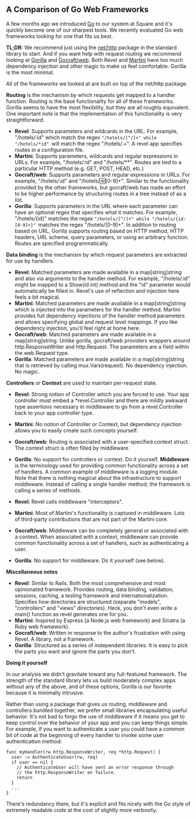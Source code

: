 A Comparison of Go Web Frameworks
-------------------

A few months ago we introduced [Go]() to our system at Square and it's quickly become one of our sharpest tools. We recently evaluated Go web frameworks looking for one that fits us best.

**TL;DR:** We recommend just using the [net/http]() package in the standard library to start. And if you want help with request routing we recommend looking at [Gorilla]() and [Gocraft/web](). Both Revel and [Martini]() have too much dependency injection and other magic to make us feel comfortable. Gorilla is the most minimal.

All of the frameworks we looked at are built on top of the net/http package.

**Routing** is the mechanism by which requests get mapped to a handler function.
Routing is the base functionality for all of these frameworks. Gorilla seems to
have the most flexibility, but they are all roughly equivalent. One important
note is that the implementation of this functionality is very straightforward.

* **Revel**: Supports parameters and wildcards in the URL. For example, "/hotels/:id" which match the regex  ```"/hotels/[^/]+" while "/hotels/*id" ```will match the regex "/hotels/.+". A revel app specifies routes in a configuration file.
* **Martini**: Supports parameters, wildcards and regular expressions in URLs. For example, "/hotels/:id" and "/hotels/**". Routes are tied to a particular HTTP method (e.g. GET, POST, HEAD, etc.)
* **Gocraft/web**: Supports parameters and regular expressions in URLs. For example, "/hotels/:id" and "/hotels/:id:[0-9]+". Similar to the functionality provided by the other frameworks, but gocraft/web has made an effort to be higher performance by structuring routes in a tree instead of as a list.
* **Gorilla**: Supports parameters in the URL where each parameter can have an optional regex that specifies what it matches. For example, "/hotels/{id}" matches the regex ```"/hotels/[^/]+" while "/hotels/{id:[0-9]+}" ```matches the regex "/hotels/[0-9]+". In addition to routing based on URL, Gorilla supports routing based on HTTP method, HTTP headers, URL scheme, query parameters, or using an arbitrary function. Routes are specified programmatically.

**Data binding** is the mechanism by which request parameters are extracted for use by handlers.

* **Revel**: Matched parameters are made available in a map[string]string and also via arguments to the handler method. For example, "/hotels/:id" might be mapped to a Show(id int) method and the "id" parameter would automatically be filled in. Revel's use of reflection and injection here feels a bit magical.
* **Martini**: Matched parameters are made available in a map[string]string which is injected into the parameters for the handler method. Martini provides full dependency injections of the handler method parameters and allows specifying global and request level mappings. If you like dependency injection, you'll feel right at home here.
* **Gocraft/web**: Matched parameters are made available in a map[string]string. Unlike gorilla, gocraft/web providers wrappers around http.ResponseWriter and http.Request. The parameters are a field within the web.Request type.
* **Gorilla**: Matched parameters are made available in a map[string]string that is retrieved by calling mux.Vars(request). No dependency injection. No magic.

**Controllers** or **Context** are used to maintain per-request state.

* **Revel**: Strong notion of Controller which you are forced to use. Your app controller must embed a *revel.Controller and there are mildly awkward type assertions necessary in middleware to go from a revel.Controller back to your app controller type.
* **Martini**: No notion of Controller or Context, but dependency injection allows you to easily create such concepts yourself.
* **Gocraft/web**: Routing is associated with a user-specified context struct. The context struct is often filled by middleware.
* **Gorilla**: No support for controllers or context. Do it yourself.
**Middleware** is the terminology used for providing common functionality across a set of handlers. A common example of middleware is a logging module. Note that there is nothing magical about the infrastructure to support middleware. Instead of calling a single handler method, the framework is calling a series of methods.

* **Revel**: Revel calls middleware "interceptors".
* **Martini**: Most of Martini's functionality is captured in middleware. Lots of third-party contributions that are not part of the Martini core.
* **Gocraft/web**: Middleware can be completely general or associated with a context. When associated with a context, middleware can provide common functionality across a set of handlers, such as authenticating a user.
* **Gorilla**: No support for middleware. Do it yourself (see below).

**Miscellaneous notes**

* **Revel**: Similar to Rails. Both the most comprehensive and most opinionated framework. Provides routing, data binding, validation, sessions, caching, a testing framework and internationalization. Specifies how directories are structured (separate "models", "controllers" and "views" directories). Heck, you don't even write a main() function as revel generates one for you.
* **Martini**: Inspired by Express (a Node.js web framework) and Sinatra (a Ruby web framework).
* **Gocraft/web**: Written in response to the author's frustration with using Revel. A library, not a framework.
* **Gorilla**: Structured as a series of independent libraries. It is easy to pick the parts you want and ignore the parts you don't.

**Doing it yourself**

In our analysis we didn't gravitate toward any full-featured framework. The strength of the standard library lets us build moderately complex apps without any of the above, and of these options, Gorilla is our favorite because it is minimally intrusive.

Rather than using a package that gives us routing, middleware and controllers bundled together, we prefer small libraries encapsulating useful behavior. It's not bad to forgo the use of middleware if it means you get to keep control over the behavior of your app and you can keep things simple. For example, if you want to authenticate a user you could have a common bit of code at the beginning of every handler to invoke some user authentication method:

```
func myHandler(rw http.ResponseWriter, req *http.Request) {
  user := AuthenticateUser(rw, req)
  if user == nil {
    // AuthenticateUser will have sent an error response through
    // the http.ResponseWriter on failure.
    return
  }
  ...
}
```

There's redundancy there, but it's explicit and fits nicely with the Go style of extremely readable code at the cost of slightly more verbosity.